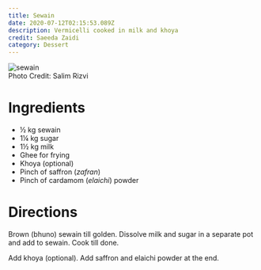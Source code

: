 ```yaml
---
title: Sewain
date: 2020-07-12T02:15:53.089Z
description: Vermicelli cooked in milk and khoya
credit: Saeeda Zaidi
category: Dessert
---
```

![sewain](seewain.jpeg)  
Photo Credit: Salim Rizvi  

# Ingredients

* ½ kg sewain
* 1¼ kg sugar
* 1½ kg milk
* Ghee for frying
* Khoya (optional)
* Pinch of saffron (*zafran*)
* Pinch of cardamom (*elaichi*) powder

# Directions
Brown (bhuno) sewain till golden. Dissolve milk and sugar in a separate pot and add to sewain. Cook till done.

Add khoya (optional). Add saffron and elaichi powder at the end.
